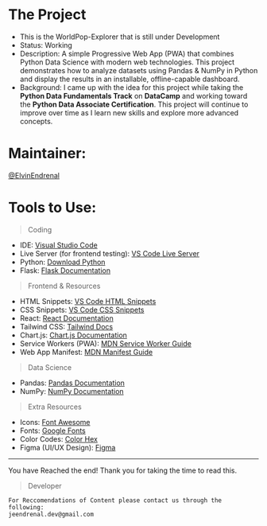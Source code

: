 # The Project  
- This is the WorldPop-Explorer that is still under Development  
- Status: Working  
- Description: A simple Progressive Web App (PWA) that combines Python Data Science with modern web technologies. This project demonstrates how to analyze datasets using Pandas & NumPy in Python and display the results in an installable, offline-capable dashboard.
- Background: I came up with the idea for this project while taking the **Python Data Fundamentals Track** on **DataCamp** and working toward the **Python Data Associate Certification**. This project will continue to improve over time as I learn new skills and explore more advanced concepts.

# Maintainer:
[@ElvinEndrenal](https://github.com/ElvinEndrenal)

# Tools to Use: 

> Coding  
- IDE: [Visual Studio Code](https://code.visualstudio.com/download)  
- Live Server (for frontend testing): [VS Code Live Server](https://marketplace.visualstudio.com/items?itemName=ritwickdey.LiveServer)  
- Python: [Download Python](https://www.python.org/downloads/)  
- Flask: [Flask Documentation](https://flask.palletsprojects.com/)  

> Frontend & Resources  
- HTML Snippets: [VS Code HTML Snippets](https://marketplace.visualstudio.com/items?itemName=abusaidm.html-snippets)  
- CSS Snippets: [VS Code CSS Snippets](https://marketplace.visualstudio.com/items?itemName=joy-yu.css-snippets)  
- React: [React Documentation](https://react.dev/)  
- Tailwind CSS: [Tailwind Docs](https://tailwindcss.com/docs)  
- Chart.js: [Chart.js Documentation](https://www.chartjs.org/)  
- Service Workers (PWA): [MDN Service Worker Guide](https://developer.mozilla.org/en-US/docs/Web/API/Service_Worker_API)  
- Web App Manifest: [MDN Manifest Guide](https://developer.mozilla.org/en-US/docs/Web/Manifest)  

> Data Science  
- Pandas: [Pandas Documentation](https://pandas.pydata.org/)  
- NumPy: [NumPy Documentation](https://numpy.org/)

> Extra Resources  
- Icons: [Font Awesome](https://fontawesome.com/)  
- Fonts: [Google Fonts](https://fonts.google.com/)  
- Color Codes: [Color Hex](https://color-hex.com/) 
- Figma (UI/UX Design): [Figma](https://figma.com)
  
-----------------------------------------------------------------------------------------------------------------------------------------------------------
You have Reached the end! Thank you for taking the time to read this.
> Developer

```
For Reccomendations of Content please contact us through the following:
jeendrenal.dev@gmail.com
```
